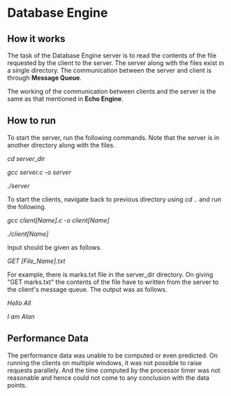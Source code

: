# Database Engine

## How it works

The task of the Database Engine server is to read the contents of the file requested by the client to the server. The 
server along with the files exist in a single directory. The communication between the server and client is through 
**Message Queue**. 

The working of the communication between clients and the server is the same as that mentioned in **Echo Engine**.

## How to run

To start the server, run the following commands. Note that the server is in another directory along with the files.

*cd server_dir*

*gcc server.c -o server*

*./server*

To start the clients, navigate back to previous directory using *cd ..* and run the following.

*gcc client[Name].c -o client[Name]*

*./client[Name]*

Input should be given as follows.

*GET [File_Name].txt*

For example, there is marks.txt file in the server_dir directory. On giving "GET marks.txt" the contents of the file
have to written from the server to the client's message queue. The output was as follows.

*Hello All*

*I am Alan*

## Performance Data

The performance data was unable to be computed or even predicted. On running the clients on multiple windows,
it was not possible to raise requests parallely. And the time computed by the processor timer was not reasonable and hence
could not come to any conclusion with the data points.
